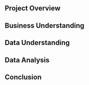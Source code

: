 ## Project Overview



## Business Understanding


## Data Understanding


## Data Analysis


## Conclusion
